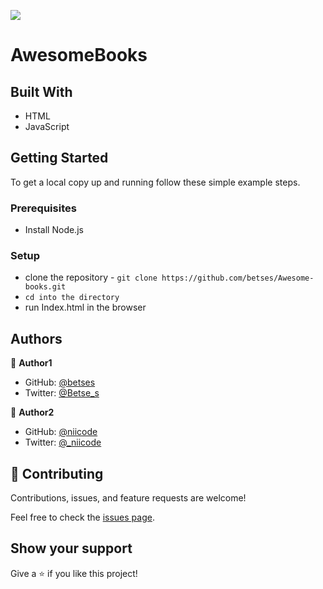 ![](https://img.shields.io/badge/AwesomeBooks-blue)

# AwesomeBooks


## Built With

- HTML
- JavaScript

## Getting Started

To get a local copy up and running follow these simple example steps.

### Prerequisites
  - Install Node.js


### Setup
- clone the repository  - `git clone https://github.com/betses/Awesome-books.git`
- `cd into the directory`
- run Index.html in the browser


## Authors

👤 **Author1**

- GitHub: [@betses](https://github.com/betses)
- Twitter: [@Betse_s](https://twitter.com/Betse_s)

👤 **Author2**

- GitHub: [@niicode](https://github.com/niicode)
- Twitter: [@_niicode](https://twitter.com/_niicode)


## 🤝 Contributing

Contributions, issues, and feature requests are welcome!

Feel free to check the [issues page](../../issues/).

## Show your support

Give a ⭐️ if you like this project!
